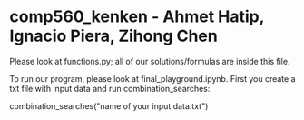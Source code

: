 # comp560_kenken - Ahmet Hatip, Ignacio Piera, Zihong Chen



Please look at functions.py; all of our solutions/formulas are inside this file. 

To run our program, please look at final_playground.ipynb. 
First you create a txt file with input data and run combination_searches:

combination_searches("name of your input data.txt")

